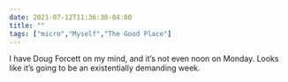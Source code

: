 ```yaml
---
date: 2021-07-12T11:36:30-04:00
title: ""
tags: ["micro","Myself","The Good Place"]
---
```

I have Doug Forcett on my mind, and it’s not even noon on Monday. Looks like it’s going to be an existentially demanding week.
